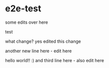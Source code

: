 # e2e-test

some edits over here

test




what change? yes edited
this change



another new line here - edit here


hello world!! :) 
and third line here - also edit here
